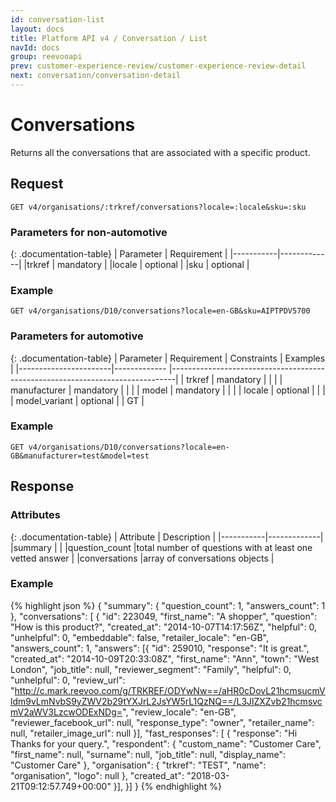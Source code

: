 ```yaml
---
id: conversation-list
layout: docs
title: Platform API v4 / Conversation / List
navId: docs
group: reevooapi
prev: customer-experience-review/customer-experience-review-detail
next: conversation/conversation-detail
---
```


# Conversations

Returns all the conversations that are associated with a specific product.

## **Request**

`GET v4/organisations/:trkref/conversations?locale=:locale&sku=:sku`

### Parameters for non-automotive

{: .documentation-table}
| Parameter | Requirement |
|-----------|-------------|
|trkref     |  mandatory  |
|locale     |  optional   |
|sku        |  optional   |

### Example

`GET v4/organisations/D10/conversations?locale=en-GB&sku=AIPTPDV5700`

### Parameters for automotive

{: .documentation-table}
|       Parameter       |  Requirement |      Constraints     |                      Examples                          |
|-----------------------|------------- |-------------------------------------------------------------------------------|
| trkref                | mandatory    |                      |                                                        |
| manufacturer          | mandatory    |                      |                                                        |
| model                 | mandatory    |                      |                                                        |
| locale                | optional     |                      |                                                        |
| model_variant         | optional     |                      | GT                                                     |

### Example

`GET v4/organisations/D10/conversations?locale=en-GB&manufacturer=test&model=test`

## **Response**

### Attributes

{: .documentation-table}
| Attribute | Description |
|-----------|-------------|
|summary                                                 |                                                                |
|<span class="indent-1">question_count</span>            |total number of questions with at least one vetted answer       |
|conversations                                           |array of conversations objects                                  |

### Example

{% highlight json %}
{
  "summary": {
    "question_count": 1,
    "answers_count": 1
  },
  "conversations": [
    {
    "id": 223049,
    "first_name": "A shopper",
    "question": "How is this product?",
    "created_at": "2014-10-07T14:17:56Z",
    "helpful": 0,
    "unhelpful": 0,
    "embeddable": false,
    "retailer_locale": "en-GB",
    "answers_count": 1,
    "answers": [{
      "id": 259010,
      "response": "It is great.",
      "created_at": "2014-10-09T20:33:08Z",
      "first_name": "Ann",
      "town": "West London",
      "job_title": null,
      "reviewer_segment": "Family",
      "helpful": 0,
      "unhelpful": 0,
      "review_url": "http://c.mark.reevoo.com/g/TRKREF/ODYwNw==/aHR0cDovL21hcmsucmVldm9vLmNvbS9yZWV2b29tYXJrL2JsYW5rL1QzNQ==/L3JlZXZvb21hcmsvcmV2aWV3LzcwODExNDg=",
      "review_locale": "en-GB",
      "reviewer_facebook_url": null,
      "response_type": "owner",
      "retailer_name": null,
      "retailer_image_url": null
    }],
    "fast_responses": [
     {
       "response": "Hi Thanks for your query.",
       "respondent": {
         "custom_name": "Customer Care",
         "first_name": null,
         "surname": null,
         "job_title": null,
         "display_name": "Customer Care"
       },
       "organisation": {
         "trkref": "TEST",
         "name": "organisation",
         "logo": null
       },
       "created_at": "2018-03-21T09:12:57.749+00:00"
     }],
  }]
}
{% endhighlight %}
